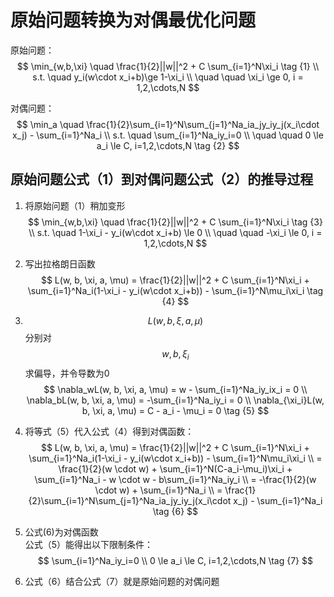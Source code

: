 # 原始问题转换为对偶最优化问题

原始问题：  
$$
\min_{w,b,\xi}  \quad \frac{1}{2}||w||^2 + C \sum_{i=1}^N\xi_i \tag {1} \\
s.t. \quad y_i(w\cdot x_i+b)\ge 1-\xi_i \\
\quad \quad \xi_i \ge 0, i = 1,2,\cdots,N
$$

对偶问题：  
$$
\min_a \quad \frac{1}{2}\sum_{i=1}^N\sum_{j=1}^Na_ia_jy_iy_j(x_i\cdot x_j) - \sum_{i=1}^Na_i  \\
s.t. \quad \sum_{i=1}^Na_iy_i=0 \\
\quad \quad 0 \le a_i \le C, i=1,2,\cdots,N  \tag {2}
$$

## 原始问题公式（1）到对偶问题公式（2）的推导过程

1. 将原始问题（1）稍加变形  
$$
\min_{w,b,\xi}  \quad \frac{1}{2}||w||^2 + C \sum_{i=1}^N\xi_i \tag {3} \\
s.t. \quad 1-\xi_i - y_i(w\cdot x_i+b) \le 0 \\
\quad \quad -\xi_i \le 0, i = 1,2,\cdots,N
$$

2. 写出拉格朗日函数  
$$
L(w, b, \xi, a, \mu) = \frac{1}{2}||w||^2 + C \sum_{i=1}^N\xi_i + \sum_{i=1}^Na_i(1-\xi_i - y_i(w\cdot x_i+b)) - \sum_{i=1}^N\mu_i\xi_i  \tag {4}
$$

3. $$L(w, b, \xi, a, \mu)$$分别对$$w, b, \xi_i$$求偏导，并令导数为0  
$$
\nabla_wL(w, b, \xi, a, \mu) = w - \sum_{i=1}^Na_iy_ix_i = 0  \\
\nabla_bL(w, b, \xi, a, \mu) = -\sum_{i=1}^Na_iy_i = 0  \\
\nabla_{\xi_i}L(w, b, \xi, a, \mu) = C - a_i - \mu_i = 0  \tag {5}
$$

4. 将等式（5）代入公式（4）得到对偶函数：  
$$
L(w, b, \xi, a, \mu) = \frac{1}{2}||w||^2 + C \sum_{i=1}^N\xi_i + \sum_{i=1}^Na_i(1-\xi_i - y_i(w\cdot x_i+b)) - \sum_{i=1}^N\mu_i\xi_i  \\
= \frac{1}{2}(w \cdot w) + \sum_{i=1}^N(C-a_i-\mu_i)\xi_i + \sum_{i=1}^Na_i - w \cdot w - b\sum_{i=1}^Na_iy_i  \\
= -\frac{1}{2}(w \cdot w) + \sum_{i=1}^Na_i  \\
= \frac{1}{2}\sum_{i=1}^N\sum_{j=1}^Na_ia_jy_iy_j(x_i\cdot x_j) - \sum_{i=1}^Na_i  \tag {6}
$$

5. 公式(6)为对偶函数  
公式（5）能得出以下限制条件：  
$$
\sum_{i=1}^Na_iy_i=0 \\
0 \le a_i \le C, i=1,2,\cdots,N \tag {7}
$$

6. 公式（6）结合公式（7）就是原始问题的对偶问题